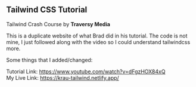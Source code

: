 ## Tailwind CSS Tutorial

Tailwind Crash Course by **Traversy Media**

This is a duplicate website of what Brad did in his tutorial. The code is not mine, I just followed along with the video so I could understand tailwindcss more.

Some things that I added/changed:

Tutorial Link: <https://www.youtube.com/watch?v=dFgzHOX84xQ>  
My Live Link: <https://krau-tailwind.netlify.app/>
